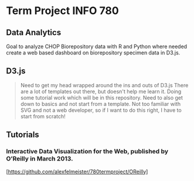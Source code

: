 
# Term Project INFO 780


Data Analytics
---------------------

Goal to analyze CHOP Biorepository data with R and Python where needed create a web based dashboard on biorepository specimen data in D3.js.


## D3.js
> Need to get my head wrapped around the ins and outs of D3.js
> There are a lot of templates out there, but doesn't help me learn it.
> Doing some tutorial work which will be in this repository.
> Need to also get down to basics and not start from a template.
> Not too familiar with SVG and not a web developer, so if I want to do this right, I have to start from scratch! 

## Tutorials
### Interactive Data Visualization for the Web, published by O’Reilly in March 2013.
[https://github.com/alexfelmeister/780termproject/OReilly]
